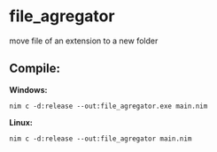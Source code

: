 # file_agregator
move file of an extension to a new folder

## Compile:

**Windows:**
```
nim c -d:release --out:file_agregator.exe main.nim
```

**Linux:**
```
nim c -d:release --out:file_agregator main.nim
```
